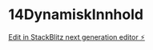 # 14DynamiskInnhold

[Edit in StackBlitz next generation editor ⚡️](https://stackblitz.com/~/github.com/ole-jonas/14DynamiskInnhold)